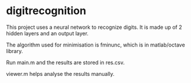 # digitrecognition

This project uses a neural network to recognize digits.
It is made up of 2 hidden layers and an output layer.

The algorithm used for minimisation is fminunc, which is in matlab/octave library.

Run main.m and the results are stored in res.csv.

viewer.m helps analyse the results manually.

